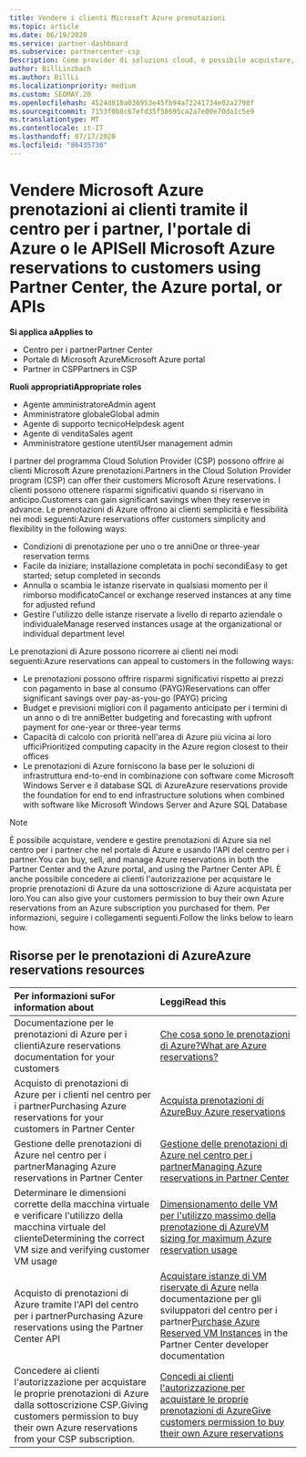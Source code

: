 ```yaml
---
title: Vendere i clienti Microsoft Azure prenotazioni
ms.topic: article
ms.date: 06/19/2020
ms.service: partner-dashboard
ms.subservice: partnercenter-csp
Description: Come provider di soluzioni cloud, è possibile acquistare, vendere o gestire prenotazioni di Azure per i clienti. Usare il centro per i partner, il portale di Azure o l'API del centro per i partner.
author: BillLinzbach
ms.author: BillLi
ms.localizationpriority: medium
ms.custom: SEOMAY.20
ms.openlocfilehash: 4524d810a036953e45fb94a72241734e02a2798f
ms.sourcegitcommit: 7153f0b8c67efd35f58695ca2a7e00e70da1c5e9
ms.translationtype: MT
ms.contentlocale: it-IT
ms.lasthandoff: 07/17/2020
ms.locfileid: "86435730"
---
```

# <a name="sell-microsoft-azure-reservations-to-customers-using-partner-center-the-azure-portal-or-apis"></a><span data-ttu-id="9ea98-104">Vendere Microsoft Azure prenotazioni ai clienti tramite il centro per i partner, l'portale di Azure o le API</span><span class="sxs-lookup"><span data-stu-id="9ea98-104">Sell Microsoft Azure reservations to customers using Partner Center, the Azure portal, or APIs</span></span>

<span data-ttu-id="9ea98-105">**Si applica a**</span><span class="sxs-lookup"><span data-stu-id="9ea98-105">**Applies to**</span></span>

- <span data-ttu-id="9ea98-106">Centro per i partner</span><span class="sxs-lookup"><span data-stu-id="9ea98-106">Partner Center</span></span>
- <span data-ttu-id="9ea98-107">Portale di Microsoft Azure</span><span class="sxs-lookup"><span data-stu-id="9ea98-107">Microsoft Azure portal</span></span>
- <span data-ttu-id="9ea98-108">Partner in CSP</span><span class="sxs-lookup"><span data-stu-id="9ea98-108">Partners in CSP</span></span>

<span data-ttu-id="9ea98-109">**Ruoli appropriati**</span><span class="sxs-lookup"><span data-stu-id="9ea98-109">**Appropriate roles**</span></span>

- <span data-ttu-id="9ea98-110">Agente amministratore</span><span class="sxs-lookup"><span data-stu-id="9ea98-110">Admin agent</span></span>
- <span data-ttu-id="9ea98-111">Amministratore globale</span><span class="sxs-lookup"><span data-stu-id="9ea98-111">Global admin</span></span>
- <span data-ttu-id="9ea98-112">Agente di supporto tecnico</span><span class="sxs-lookup"><span data-stu-id="9ea98-112">Helpdesk agent</span></span>
- <span data-ttu-id="9ea98-113">Agente di vendita</span><span class="sxs-lookup"><span data-stu-id="9ea98-113">Sales agent</span></span>
- <span data-ttu-id="9ea98-114">Amministratore gestione utenti</span><span class="sxs-lookup"><span data-stu-id="9ea98-114">User management admin</span></span>

<span data-ttu-id="9ea98-115">I partner del programma Cloud Solution Provider (CSP) possono offrire ai clienti Microsoft Azure prenotazioni.</span><span class="sxs-lookup"><span data-stu-id="9ea98-115">Partners in the Cloud Solution Provider program (CSP) can offer their customers Microsoft Azure reservations.</span></span> <span data-ttu-id="9ea98-116">I clienti possono ottenere risparmi significativi quando si riservano in anticipo.</span><span class="sxs-lookup"><span data-stu-id="9ea98-116">Customers can gain significant savings when they reserve in advance.</span></span> <span data-ttu-id="9ea98-117">Le prenotazioni di Azure offrono ai clienti semplicità e flessibilità nei modi seguenti:</span><span class="sxs-lookup"><span data-stu-id="9ea98-117">Azure reservations offer customers simplicity and flexibility in the following ways:</span></span>

- <span data-ttu-id="9ea98-118">Condizioni di prenotazione per uno o tre anni</span><span class="sxs-lookup"><span data-stu-id="9ea98-118">One or three-year reservation terms</span></span>
- <span data-ttu-id="9ea98-119">Facile da iniziare; installazione completata in pochi secondi</span><span class="sxs-lookup"><span data-stu-id="9ea98-119">Easy to get started; setup completed in seconds</span></span>
- <span data-ttu-id="9ea98-120">Annulla o scambia le istanze riservate in qualsiasi momento per il rimborso modificato</span><span class="sxs-lookup"><span data-stu-id="9ea98-120">Cancel or exchange reserved instances at any time for adjusted refund</span></span>
- <span data-ttu-id="9ea98-121">Gestire l'utilizzo delle istanze riservate a livello di reparto aziendale o individuale</span><span class="sxs-lookup"><span data-stu-id="9ea98-121">Manage reserved instances usage at the organizational or individual department level</span></span> 

<span data-ttu-id="9ea98-122">Le prenotazioni di Azure possono ricorrere ai clienti nei modi seguenti:</span><span class="sxs-lookup"><span data-stu-id="9ea98-122">Azure reservations can appeal to customers in the following ways:</span></span>

- <span data-ttu-id="9ea98-123">Le prenotazioni possono offrire risparmi significativi rispetto ai prezzi con pagamento in base al consumo (PAYG)</span><span class="sxs-lookup"><span data-stu-id="9ea98-123">Reservations can offer significant savings over pay-as-you-go (PAYG) pricing</span></span>
- <span data-ttu-id="9ea98-124">Budget e previsioni migliori con il pagamento anticipato per i termini di un anno o di tre anni</span><span class="sxs-lookup"><span data-stu-id="9ea98-124">Better budgeting and forecasting with upfront payment for one-year or three-year terms</span></span>
- <span data-ttu-id="9ea98-125">Capacità di calcolo con priorità nell'area di Azure più vicina ai loro uffici</span><span class="sxs-lookup"><span data-stu-id="9ea98-125">Prioritized computing capacity in the Azure region closest to their offices</span></span>
- <span data-ttu-id="9ea98-126">Le prenotazioni di Azure forniscono la base per le soluzioni di infrastruttura end-to-end in combinazione con software come Microsoft Windows Server e il database SQL di Azure</span><span class="sxs-lookup"><span data-stu-id="9ea98-126">Azure reservations provide the foundation for end to end infrastructure solutions when combined with software like Microsoft Windows Server and Azure SQL Database</span></span>

>[!NOTE]
> <span data-ttu-id="9ea98-127">È possibile acquistare, vendere e gestire prenotazioni di Azure sia nel centro per i partner che nel portale di Azure e usando l'API del centro per i partner.</span><span class="sxs-lookup"><span data-stu-id="9ea98-127">You can buy, sell, and manage Azure reservations in both the Partner Center and the Azure portal, and using the Partner Center API.</span></span> <span data-ttu-id="9ea98-128">È anche possibile concedere ai clienti l'autorizzazione per acquistare le proprie prenotazioni di Azure da una sottoscrizione di Azure acquistata per loro.</span><span class="sxs-lookup"><span data-stu-id="9ea98-128">You can also give your customers permission to buy their own Azure reservations from an Azure subscription you purchased for them.</span></span> <span data-ttu-id="9ea98-129">Per informazioni, seguire i collegamenti seguenti.</span><span class="sxs-lookup"><span data-stu-id="9ea98-129">Follow the links below to learn how.</span></span>

## <a name="azure-reservations-resources"></a><span data-ttu-id="9ea98-130">Risorse per le prenotazioni di Azure</span><span class="sxs-lookup"><span data-stu-id="9ea98-130">Azure reservations resources</span></span>

|<span data-ttu-id="9ea98-131">**Per informazioni su**</span><span class="sxs-lookup"><span data-stu-id="9ea98-131">**For information about**</span></span>   |<span data-ttu-id="9ea98-132">**Leggi**</span><span class="sxs-lookup"><span data-stu-id="9ea98-132">**Read this**</span></span>    |
|:-----------------------------|:-----------------|
| <span data-ttu-id="9ea98-133">Documentazione per le prenotazioni di Azure per i clienti</span><span class="sxs-lookup"><span data-stu-id="9ea98-133">Azure reservations documentation for your customers</span></span> | [<span data-ttu-id="9ea98-134">Che cosa sono le prenotazioni di Azure?</span><span class="sxs-lookup"><span data-stu-id="9ea98-134">What are Azure reservations?</span></span>](https://docs.microsoft.com/azure/billing/billing-save-compute-costs-reservations)
|<span data-ttu-id="9ea98-135">Acquisto di prenotazioni di Azure per i clienti nel centro per i partner</span><span class="sxs-lookup"><span data-stu-id="9ea98-135">Purchasing Azure reservations for your customers in Partner Center</span></span>   |[<span data-ttu-id="9ea98-136">Acquista prenotazioni di Azure</span><span class="sxs-lookup"><span data-stu-id="9ea98-136">Buy Azure reservations</span></span>](azure-reservations-buying.md)
|<span data-ttu-id="9ea98-137">Gestione delle prenotazioni di Azure nel centro per i partner</span><span class="sxs-lookup"><span data-stu-id="9ea98-137">Managing Azure reservations in Partner Center</span></span> | [<span data-ttu-id="9ea98-138">Gestione delle prenotazioni di Azure nel centro per i partner</span><span class="sxs-lookup"><span data-stu-id="9ea98-138">Managing Azure reservations in Partner Center</span></span>](azure-reservations-manage.md)
|<span data-ttu-id="9ea98-139">Determinare le dimensioni corrette della macchina virtuale e verificare l'utilizzo della macchina virtuale del cliente</span><span class="sxs-lookup"><span data-stu-id="9ea98-139">Determining the correct VM size and verifying customer VM usage</span></span>   |[<span data-ttu-id="9ea98-140">Dimensionamento delle VM per l'utilizzo massimo della prenotazione di Azure</span><span class="sxs-lookup"><span data-stu-id="9ea98-140">VM sizing for maximum Azure reservation usage</span></span>](azure-usage.md)   |
|<span data-ttu-id="9ea98-141">Acquisto di prenotazioni di Azure tramite l'API del centro per i partner</span><span class="sxs-lookup"><span data-stu-id="9ea98-141">Purchasing Azure reservations using the Partner Center API</span></span> | <span data-ttu-id="9ea98-142">[Acquistare istanze di VM riservate di Azure](https://docs.microsoft.com/partner-center/develop/purchase-azure-reservations) nella documentazione per gli sviluppatori del centro per i partner</span><span class="sxs-lookup"><span data-stu-id="9ea98-142">[Purchase Azure Reserved VM Instances](https://docs.microsoft.com/partner-center/develop/purchase-azure-reservations) in the Partner Center developer documentation</span></span>   |
|<span data-ttu-id="9ea98-143">Concedere ai clienti l'autorizzazione per acquistare le proprie prenotazioni di Azure dalla sottoscrizione CSP.</span><span class="sxs-lookup"><span data-stu-id="9ea98-143">Giving customers permission to buy their own Azure reservations from your CSP subscription.</span></span> | [<span data-ttu-id="9ea98-144">Concedi ai clienti l'autorizzazione per acquistare le proprie prenotazioni di Azure</span><span class="sxs-lookup"><span data-stu-id="9ea98-144">Give customers permission to buy their own Azure reservations</span></span>](give-customers-permission.md)   |
